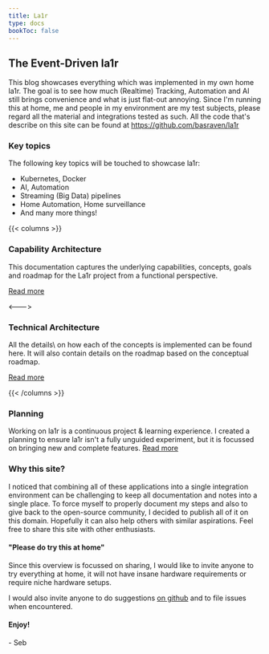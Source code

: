 ```yaml
---
title: La1r
type: docs
bookToc: false
---
```


## The Event-Driven la1r
This blog showcases everything which was implemented in my own home la1r.
The goal is to see how much (Realtime) Tracking, Automation and AI still brings convenience and what is just flat-out annoying.
Since I'm running this at home, me and people in my environment are my test subjects, please regard all the material and integrations tested as such.
All the code that's describe on this site can be found at https://github.com/basraven/la1r

### Key topics
The following key topics will be touched to showcase la1r:

* Kubernetes, Docker
* AI, Automation
* Streaming (Big Data) pipelines
* Home Automation, Home surveillance
* And many more things!

{{< columns >}}
### Capability Architecture
This documentation captures the underlying capabilities, concepts, goals and roadmap for the La1r project from a functional perspective.

[Read more](docs/capability-architecture/_index.md)

<--->

### Technical Architecture
All the details\ on how each of the concepts is implemented can be found here. It will also contain details on the roadmap based on the conceptual roadmap.

[Read more](docs/technical-architecture/_index.md)

{{< /columns >}}

### Planning
Working on la1r is a continuous project & learning experience.
I created a planning to ensure la1r isn't a fully unguided experiment, but it is focussed on bringing new and complete features.
[Read more](docs/planning/_index.md)

### Why this site?
I noticed that combining all of these applications into a single integration environment can be challenging to keep all documentation and notes into a single place. To force myself to properly document my steps and also to give back to the open-source community, I decided to publish all of it on this domain. Hopefully it can also help others with similar aspirations.
Feel free to share this site with other enthusiasts.

#### "Please **do** try this at home"
Since this overview is focussed on sharing, I would like to invite anyone to try everything at home, it will not have insane hardware requirements or require niche hardware setups.

I would also invite anyone to do suggestions [on github](https://github.com/basraven/La1r/) and to file issues when encountered.

#### Enjoy!
\- Seb
